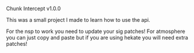 Chunk Intercept v1.0.0

This was a small project I made to learn how to use the api.

For the nsp to work you need to update your sig patches! 
For atmosphere you can just copy and paste but if you are using hekate you will need extra patches!
